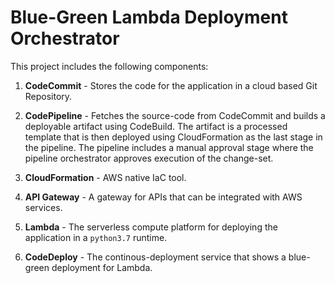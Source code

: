 # Blue-Green Lambda Deployment Orchestrator

This project includes the following components:

1. **CodeCommit** - Stores the code for the application in a cloud based Git Repository.

1. **CodePipeline** - Fetches the source-code from CodeCommit and builds a deployable artifact using CodeBuild. The artifact is a processed template that is then deployed using CloudFormation as the last stage in the pipeline. The pipeline includes a manual approval stage where the pipeline orchestrator approves execution of the change-set.

1. **CloudFormation** - AWS native IaC tool. 

1. **API Gateway** - A gateway for APIs that can be integrated with AWS services. 

1. **Lambda** - The serverless compute platform for deploying the application in a `python3.7` runtime.

1. **CodeDeploy** - The continous-deployment service that shows a blue-green deployment for Lambda.